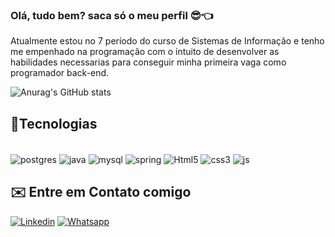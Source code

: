 ### Olá, tudo bem? saca só o meu perfil 😎👈
Atualmente estou no 7 período do curso de Sistemas de Informação e tenho me empenhado na programação com o intuito de desenvolver as habilidades necessarias para conseguir minha primeira vaga como programador back-end.


![Anurag's GitHub stats](https://github-readme-stats.vercel.app/api?username=Valbertth08&show_icons=true&theme=dark)


## 🔧Tecnologias 

<div style:"display: inline_block"> <br/>
    <img align="center" alt="postgres" src="https://img.shields.io/badge/PostgreSQL-316192?style=for-the-badge&logo=postgresql&logoColor=white">
    <img align="center" alt="java" src="https://img.shields.io/badge/Java-ED8B00?style=for-the-badge&logo=openjdk&logoColor=white">
     <img align="center" alt="mysql" src="https://img.shields.io/badge/MySQL-00000F?style=for-the-badge&logo=mysql&logoColor=white">
      <img align="center" alt="spring" src="https://img.shields.io/badge/Spring-6DB33F?style=for-the-badge&logo=spring&logoColor=white">
    <img align="center" alt="Html5" src="https://img.shields.io/badge/HTML5-E34F26?style=for-the-badge&logo=html5&logoColor=white">
    <img align="center" alt="css3" src="https://img.shields.io/badge/CSS3-1572B6?style=for-the-badge&logo=css3&logoColor=white">
    <img align="center" alt="js" src="https://img.shields.io/badge/JavaScript-F7DF1E?style=for-the-badge&logo=javascript&logoColor=black">
</div>


## 	✉️ Entre em Contato comigo

[![Linkedin](https://img.shields.io/badge/LinkedIn-0077B5?style=for-the-badge&logo=linkedin&logoColor=white)](https://www.linkedin.com/in/valbertth-alves-b5209425b/)
[![Whatsapp](https://img.shields.io/badge/WhatsApp-25D366?style=for-the-badge&logo=whatsapp&logoColor=white)]( https://w.app/Valbertth)
